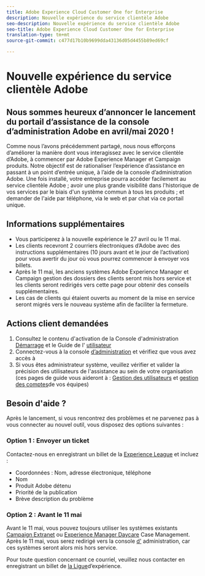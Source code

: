 ```yaml
---
title: Adobe Experience Cloud Customer One for Enterprise
description: Nouvelle expérience du service clientèle Adobe
seo-description: Nouvelle expérience du service clientèle Adobe
seo-title: Adobe Experience Cloud Customer One for Enterprise
translation-type: tm+mt
source-git-commit: c477d17b10b9699dda43136d05d4455b89ed69cf

---
```



# Nouvelle expérience du service clientèle Adobe

## Nous sommes heureux d’annoncer le lancement du portail d’assistance de la console d’administration Adobe en avril/mai 2020 !

Comme nous l’avons précédemment partagé, nous nous efforçons d’améliorer la manière dont vous interagissez avec le service clientèle d’Adobe, à commencer par Adobe Experience Manager et Campaign produits. Notre objectif est de rationaliser l’expérience d’assistance en passant à un point d’entrée unique, à l’aide de la console d’administration Adobe. Une fois installé, votre entreprise pourra accéder facilement au service clientèle Adobe ; avoir une plus grande visibilité dans l&#39;historique de vos services par le biais d&#39;un système commun à tous les produits ; et demander de l&#39;aide par téléphone, via le web et par chat via ce portail unique.

## Informations supplémentaires

* Vous participerez à la nouvelle expérience le 27 avril ou le 11 mai.
* Les clients recevront 2 courriers électroniques d’Adobe avec des instructions supplémentaires (10 jours avant et le jour de l’activation) pour vous avertir du jour où vous pourrez commencer à envoyer vos billets.
* Après le 11 mai, les anciens systèmes Adobe Experience Manager et Campaign gestion des dossiers des clients seront mis hors service et les clients seront redirigés vers cette page pour obtenir des conseils supplémentaires.
* Les cas de clients qui étaient ouverts au moment de la mise en service seront migrés vers le nouveau système afin de faciliter la fermeture.

## Actions client demandées

1. Consultez le contenu d&#39;activation de la Console d&#39;administration [Démarrage](https://helpx.adobe.com/enterprise/get-started.html) et le Guide de l&#39; [utilisateur](https://helpx.adobe.com/enterprise/managing/user-guide.html)
1. Connectez-vous à la console [d’administration](https://adminconsole.adobe.com/) et vérifiez que vous avez accès à
1. Si vous êtes administrateur système, veuillez vérifier et valider la précision des utilisateurs de l&#39;assistance au sein de votre organisation (ces pages de guide vous aideront à : [Gestion des utilisateurs](https://helpx.adobe.com/enterprise/using/users.html) et [gestion des comptes](https://helpx.adobe.com/enterprise/using/accounts.html)de vos équipes)

## Besoin d&#39;aide ?

Après le lancement, si vous rencontrez des problèmes et ne parvenez pas à vous connecter au nouvel outil, vous disposez des options suivantes :

### Option 1 : Envoyer un ticket

Contactez-nous en enregistrant un billet de la [Experience League](https://experienceleague.adobe.com/?support-solution=General#support) et incluez :

* Coordonnées : Nom, adresse électronique, téléphone
* Nom 
* Produit Adobe détenu
* Priorité de la publication
* Brève description du problème

### Option 2 : Avant le 11 mai

Avant le 11 mai, vous pouvez toujours utiliser les systèmes existants [Campaign Extranet](https://support.neolane.net/webApp/extranetLogin) ou [Experience Manager Daycare](https://daycare.day.com/home.html) Case Management.  Après le 11 mai, vous serez redirigé vers la console [d&#39;](https://adminconsole.adobe.com/) administration, car ces systèmes seront alors mis hors service.


Pour toute question concernant ce courriel, veuillez nous contacter en enregistrant un billet de [la Ligue](https://experienceleague.adobe.com/?support-solution=General#support)d’expérience.
